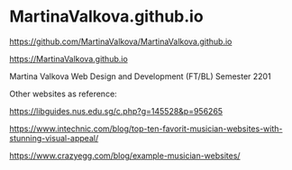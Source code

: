 # MartinaValkova.github.io
 
https://github.com/MartinaValkova/MartinaValkova.github.io

https://MartinaValkova.github.io

Martina Valkova
Web Design and Development (FT/BL)
Semester 2201

Other websites as reference:

https://libguides.nus.edu.sg/c.php?g=145528&p=956265

https://www.intechnic.com/blog/top-ten-favorit-musician-websites-with-stunning-visual-appeal/

https://www.crazyegg.com/blog/example-musician-websites/
